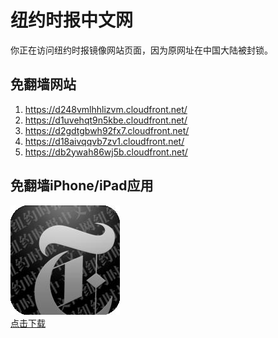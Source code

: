 <h1>纽约时报中文网</h1>
<p>你正在访问纽约时报镜像网站页面，因为原网址在中国大陆被封锁。</p>
<h2>免翻墙网站</h2>
<ol>
<li><a href="https://d248vmlhhlizvm.cloudfront.net/" target="1">https://d248vmlhhlizvm.cloudfront.net/</a></li>
<li><a href="https://d1uvehqt9n5kbe.cloudfront.net/" target="2">https://d1uvehqt9n5kbe.cloudfront.net/</a></li>
<li><a href="https://d2gdtgbwh92fx7.cloudfront.net/" target="3">https://d2gdtgbwh92fx7.cloudfront.net/</a></li>
<li><a href="https://d18aivqqvb7zv1.cloudfront.net/" target="4">https://d18aivqqvb7zv1.cloudfront.net/</a></li>
<li><a href="https://db2ywah86wj5b.cloudfront.net/" target="5">https://db2ywah86wj5b.cloudfront.net/</a></li>
</ol>
<h2>免翻墙iPhone/iPad应用</h2>
<p>
	<a href="https://itunes.apple.com/cn/app/niu-yue-shi-bao-zhong-wen-wang/id807498298?mt=8">
		<img src="icon175x175.jpeg" />
		<br/>点击下载
	</a>
</p>